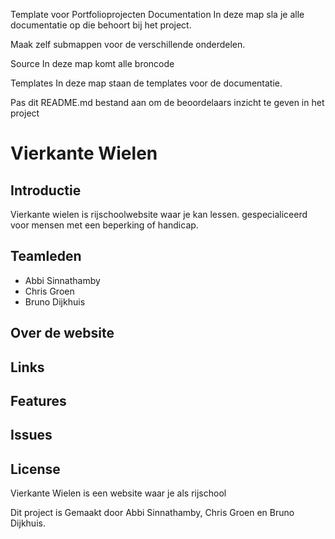 Template voor Portfolioprojecten
Documentation
In deze map sla je alle documentatie op die behoort bij het project.

Maak zelf submappen voor de verschillende onderdelen.

Source
In deze map komt alle broncode

Templates
In deze map staan de templates voor de documentatie.

Pas dit README.md bestand aan om de beoordelaars inzicht te geven in het project


# Vierkante Wielen

## Introductie

Vierkante wielen is rijschoolwebsite waar je kan lessen. gespecialiceerd voor mensen met een beperking of handicap. 

## Teamleden
- Abbi Sinnathamby
- Chris Groen
- Bruno Dijkhuis

## Over de website

## Links

## Features

## Issues

## License

Vierkante Wielen is een website waar je als rijschool 


Dit project is Gemaakt door Abbi Sinnathamby, Chris Groen en Bruno Dijkhuis.


